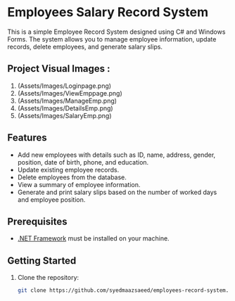 # Employees  Salary Record System

This is a simple Employee Record System designed using C# and Windows Forms. The system allows you to manage employee information, update records, delete employees, and generate salary slips.

## Project Visual Images :

1. (Assets/Images/Loginpage.png)
2. (Assets/Images/ViewEmppage.png)
3. (Assets/Images/ManageEmp.png)
4. (Assets/Images/DetailsEmp.png)
5. (Assets/Images/SalaryEmp.png)

## Features

- Add new employees with details such as ID, name, address, gender, position, date of birth, phone, and education.
- Update existing employee records.
- Delete employees from the database.
- View a summary of employee information.
- Generate and print salary slips based on the number of worked days and employee position.

## Prerequisites

- [.NET Framework](https://dotnet.microsoft.com/download) must be installed on your machine.

## Getting Started

1. Clone the repository:

   ```bash
   git clone https://github.com/syedmaazsaeed/employees-record-system.git
